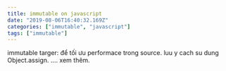 ```yaml
---
title: immutable on javascript 
date: "2019-08-06T16:40:32.169Z"
categories: ["immutable", "javascript"]
tags: ["immutable"]
---
```

immutable targer: để tối ưu performace trong source.
luu y cach su dung Object.assign.
.... xem thêm.